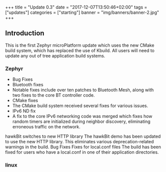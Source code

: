 +++
title = "Update 0.3"
date = "2017-12-07T13:50:46+02:00"
tags = ["updates"]
categories = ["starting"]
banner = "img/banners/banner-2.jpg"
+++

## Introduction

This is the first Zephyr microPlatform update which uses the new CMake build system, which has replaced the use of Kbuild.
All users will need to update any out of tree application build systems.

### Zephyr
- Bug Fixes
 - Bluetooth fixes
  - Notable fixes include over ten patches to Bluetooth Mesh, along with two fixes to the core BT controller code.
 - CMake fixes
  - The CMake build system received several fixes for various issues.
 - IPv6 ND fix
  - A fix to the core IPv6 networking code was merged which fixes how random timers are initialized during neighbor discovery, eliminating erroneous traffic on the network.

hawkBit switches to new HTTP library
The hawkBit demo has been updated to use the new HTTP library. This eliminates various deprecation-related warnings in the build.
Bug Fixes
Fixes for local.conf files
The build has been fixed for users who have a local.conf in one of their application directories.

### linux
